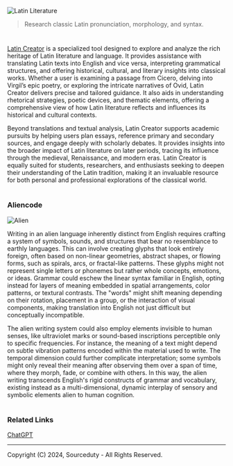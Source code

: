 ![Latin Literature](https://github.com/user-attachments/assets/869048c3-a96d-4d0f-ab8d-caa443f690c1)

> Research classic Latin pronunciation, morphology, and syntax.
#

[Latin Creator](https://chatgpt.com/g/g-674ca02fc03c8191aa18ca1c1432955d-latin-creator) is a specialized tool designed to explore and analyze the rich heritage of Latin literature and language. It provides assistance with translating Latin texts into English and vice versa, interpreting grammatical structures, and offering historical, cultural, and literary insights into classical works. Whether a user is examining a passage from Cicero, delving into Virgil’s epic poetry, or exploring the intricate narratives of Ovid, Latin Creator delivers precise and tailored guidance. It also aids in understanding rhetorical strategies, poetic devices, and thematic elements, offering a comprehensive view of how Latin literature reflects and influences its historical and cultural contexts.

Beyond translations and textual analysis, Latin Creator supports academic pursuits by helping users plan essays, reference primary and secondary sources, and engage deeply with scholarly debates. It provides insights into the broader impact of Latin literature on later periods, tracing its influence through the medieval, Renaissance, and modern eras. Latin Creator is equally suited for students, researchers, and enthusiasts seeking to deepen their understanding of the Latin tradition, making it an invaluable resource for both personal and professional explorations of the classical world.

#
### Aliencode

![Alien](https://github.com/user-attachments/assets/185c4efc-cc2c-46ea-bb8f-71c23da4d056)

Writing in an alien language inherently distinct from English requires crafting a system of symbols, sounds, and structures that bear no resemblance to earthly languages. This can involve creating glyphs that look entirely foreign, often based on non-linear geometries, abstract shapes, or flowing forms, such as spirals, arcs, or fractal-like patterns. These glyphs might not represent single letters or phonemes but rather whole concepts, emotions, or ideas. Grammar could eschew the linear syntax familiar in English, opting instead for layers of meaning embedded in spatial arrangements, color patterns, or textural contrasts. The "words" might shift meaning depending on their rotation, placement in a group, or the interaction of visual components, making translation into English not just difficult but conceptually incompatible.

The alien writing system could also employ elements invisible to human senses, like ultraviolet marks or sound-based inscriptions perceptible only to specific frequencies. For instance, the meaning of a text might depend on subtle vibration patterns encoded within the material used to write. The temporal dimension could further complicate interpretation; some symbols might only reveal their meaning after observing them over a span of time, where they morph, fade, or combine with others. In this way, the alien writing transcends English's rigid constructs of grammar and vocabulary, existing instead as a multi-dimensional, dynamic interplay of sensory and symbolic elements alien to human cognition.

#
### Related Links

[ChatGPT](https://github.com/sourceduty/ChatGPT/tree/main)

***
Copyright (C) 2024, Sourceduty - All Rights Reserved.
